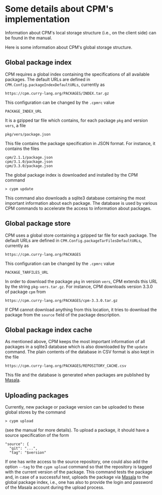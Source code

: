 Some details about CPM's implementation
========================================

Information about CPM's local storage structure (i.e., on the client side)
can be found in the manual.

Here is some information about CPM's global storage structure.


Global package index
--------------------

CPM requires a global index containing the specifications
of all available packages. The default URLs are defined in
`CPM.Config.packageIndexDefaultURLs`, currently as

    https://cpm.curry-lang.org/PACKAGES/INDEX.tar.gz

This configuration can be changed by the `.cpmrc` value

    PACKAGE_INDEX_URL

It is a gzipped tar file which contains, for each package `pkg`
and version `vers`, a file

    pkg/vers/package.json

This file contains the package specification in JSON format.
For instance, it contains the files

    cpm/2.1.1/package.json
    cpm/3.1.0/package.json
    cpm/3.3.0/package.json

The global package index is downloaded and installed by the CPM command

    > cypm update

This command also downloads a sqlite3 database containing
the most important information about each package.
The database is used by various CPM commands to accelerate
the access to information about packages.


Global package store
--------------------

CPM uses a global store containing a gzipped tar file for each package.
The default URLs are defined in `CPM.Config.packageTarFilesDefaultURLs`,
currently as

    https://cpm.curry-lang.org/PACKAGES

This configuration can be changed by the `.cpmrc` value

    PACKAGE_TARFILES_URL

In order to download the package `pkg` in version `vers`,
CPM extends this URL by the string `pkg-vers.tar.gz`.
For instance, CPM downloads version 3.3.0 of package `cpm` from

    https://cpm.curry-lang.org/PACKAGES/cpm-3.3.0.tar.gz

If CPM cannot download anything from this location,
it tries to download the package from the `source` field
of the package description.


Global package index cache
--------------------------

As mentioned above, CPM keeps the most important information
of all packages in a sqlite3 database which is also downloaded
by the `update` command. The plain contents of the database
in CSV format is also kept in the file

    https://cpm.curry-lang.org/PACKAGES/REPOSITORY_CACHE.csv

This file and the database is generated when packages are published
by [Masala](https://cpm.curry-lang.org/masala/).


Uploading packages
------------------

Currently, new package or package version can be uploaded to these
global stores by the command

    > cypm upload

(see the manual for more details). To upload a package, it should have
a source specification of the form

    "source": {
      "git": "...",
      "tag": "$version"

If one has write access to the source repository, one could also add
the option `--tag` to the `cypm upload` command so that the repository
is tagged with the current version of the package.
This command tests the package and, in case of a successful test,
uploads the package via [Masala](https://cpm.curry-lang.org/masala/)
to the global package index, i.e., one has also to provide the
login and password of the Masala account during the upload process.
